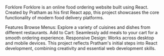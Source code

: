 Forklore
Forklore is an online food ordering website built using React. Created by Pratham as his first React app, this project showcases the core functionality of modern food delivery platforms.

Features
Browse Menus: Explore a variety of cuisines and dishes from different restaurants.
Add to Cart: Seamlessly add meals to your cart for a smooth ordering experience.
Responsive Design: Works across desktop and mobile devices.
This project reflects Pratham's initial steps into React development, combining creativity and essential web development skills.
 
 
